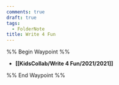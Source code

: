 ```yaml
---
comments: true
draft: true
tags:
  - FolderNote
title: Write 4 Fun
---
```

%% Begin Waypoint %%

- **[[KidsCollab/Write 4 Fun/2021/2021]]**

%% End Waypoint %%
